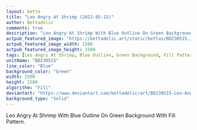 ```yaml
---
layout: betta
title: "Leo Angry At Shrimp (2023-05-15)"
author: Bettadelic
comments: true
description: "Leo Angry At Shrimp With Blue Outline On Green Background With Fill Pattern."
actpub_featured_image: "https://bettadelic.art/static/bettas/BD230515.jpg"
actpub_featured_image_width: 1500
actpub_featured_image_height: 1500
tags: [Leo Angry At Shrimp, Blue Outline, Green Background, Fill Pattern, May 2023, Solid Background Pattern]
unitName: "BD230515"
line_color: "Blue"
background_color: "Green"
width: 1500
height: 1500
algorithm: "Fill"
deviantart: "https://www.deviantart.com/bettadelic/art/BD230515-Leo-Angry-At-Shrimp-2023-05-15-962651988"
background_type: "Solid"
---
```


Leo Angry At Shrimp With Blue Outline On Green Background With Fill Pattern.
